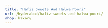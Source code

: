 ```yaml
---
title: "Hafiz Sweets And Halwa Poori"
url: /hyderabad/hafiz-sweets-and-halwa-poori/
shop: bakery
---
```

